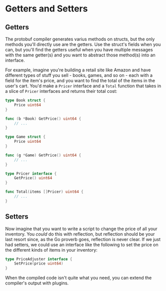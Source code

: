 # Getters and Setters

## Getters

The protobuf compiler generates varius methods on structs, but the only methods you'll directly use are the getters. Use the struct's fields when you can,
but you'll find the getters useful when you have multiple messages with the same getter(s) and you want to abstract those method(s) into an interface. 

For example, imagine you're building a retail site like Amazon and have different types of stuff you sell - books, games, and so on - each with a field for
the item's price, and you want to find the total of the items in the user's cart. You'd make a `Pricer` interface and a `Total` function that takes in a
slice of `Pricer` interfaces and returns their total cost:

```go
type Book struct {
    Price uint64
}

func (b *Book) GetPrice() uint64 {
    // ...
}

type Game struct {
    Price uint64
}

func (g *Game) GetPrice() uint64 {
    // ...
}

type Pricer interface {
    GetPrice() uint64
}

func Total(items []Pricer) uint64 {
    // ...
}
```

## Setters

Now imagine that you want to write a script to change the price of all your inventory. You *could* do this with reflection, but reflection should be your
last resort since, as the Go proverb goes, reflection is never clear. If we just had setters, we could use an interface like the following to set the price
on the different kinds of items in your inventory:


```go
type PriceAdjuster interface {
    SetPrice(price uint64)
}
```

When the compiled code isn't quite what you need, you can extend the compiler's output with plugins.
